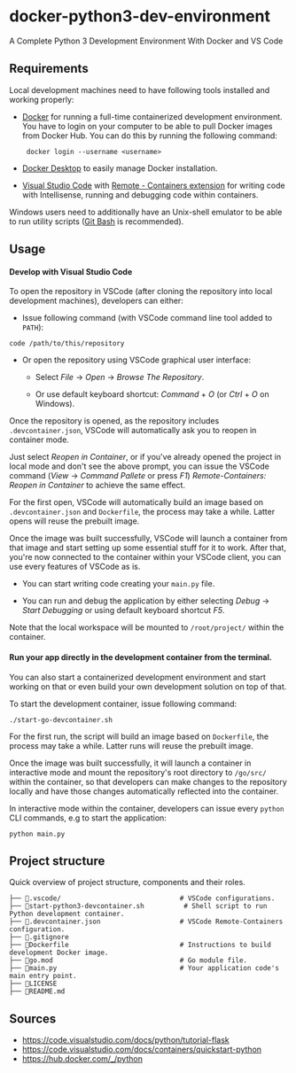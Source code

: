 # docker-python3-dev-environment

A Complete Python 3 Development Environment With Docker and VS Code

## Requirements

Local development machines need to have following tools installed and working properly:

- [Docker](https:://www.docker.com) for running a full-time containerized development environment. You have to login on your computer to be able to pull Docker images from Docker Hub. You can do this by running the following command:

  ```
   docker login --username <username>
  ```

- [Docker Desktop](https://www.docker.com/products/docker-desktop/) to easily manage Docker installation.

- [Visual Studio Code](https://code.visualstudio.com) with [Remote - Containers extension](https://marketplace.visualstudio.com/items?itemName=ms-vscode-remote.remote-containers) for writing code with Intellisense, running and debugging code within containers.

Windows users need to additionally have an Unix-shell emulator to be able to run utility scripts ([Git Bash](https://gitforwindows.org) is recommended).

## Usage

#### Develop with Visual Studio Code

To open the repository in VSCode (after cloning the repository into local development machines), developers can either:

- Issue following command (with VSCode command line tool added to `PATH`):

``` shell
code /path/to/this/repository
```

- Or open the repository using VSCode graphical user interface:

  - Select *File* → *Open* → *Browse The Repository*.

  - Or use default keyboard shortcut: *Command* + *O* (or *Ctrl* + *O* on Windows).

Once the repository is opened, as the repository includes `.devcontainer.json`, VSCode will automatically ask you to reopen in container mode.

Just select *Reopen in Container*, or if you've already opened the project in local mode and don't see the above prompt, you can issue the VSCode command (*View* → *Command Pallete* or press *F1*) *Remote-Containers: Reopen in Container* to achieve the same effect.

For the first open, VSCode will automatically build an image based on `.devcontainer.json` and `Dockerfile`, the process may take a while. Latter opens will reuse the prebuilt image.

Once the image was built successfully, VSCode will launch a container from that image and start setting up some essential stuff for it to work. After that, you're now connected to the container within your VSCode client, you can use every features of VSCode as is.

- You can start writing code creating your `main.py` file.

- You can run and debug the application by either selecting *Debug* → *Start Debugging* or using default keyboard shortcut *F5*.

Note that the local workspace will be mounted to `/root/project/` within the container.

#### Run your app directly in the development container from the terminal.

You can also start a containerized development environment and start working on that or even build your own development solution on top of that.

To start the development container, issue following command:

``` shell
./start-go-devcontainer.sh
```

For the first run, the script will build an image based on `Dockerfile`, the process may take a while. Latter runs will reuse the prebuilt image.

Once the image was built successfully, it will launch a container in interactive mode and mount the repository's root directory to `/go/src/` within the container, so that developers can make changes to the repository locally and have those changes automatically reflected into the container.

In interactive mode within the container, developers can issue every `python` CLI commands, e.g to start the application:

``` shell
python main.py
```

## Project structure

Quick overview of project structure, components and their roles.

```
├── 📁.vscode/                              # VSCode configurations.
├── 📄start-python3-devcontainer.sh          # Shell script to run Python development container.
├── 📄.devcontainer.json                    # VSCode Remote-Containers configuration.
├── 📄.gitignore
├── 📄Dockerfile                            # Instructions to build development Docker image.
├── 📄go.mod                                # Go module file.
├── 🚀main.py                               # Your application code's main entry point.
├── 📖LICENSE
├── 📖README.md
```

## Sources
- https://code.visualstudio.com/docs/python/tutorial-flask 
- https://code.visualstudio.com/docs/containers/quickstart-python 
- https://hub.docker.com/_/python
